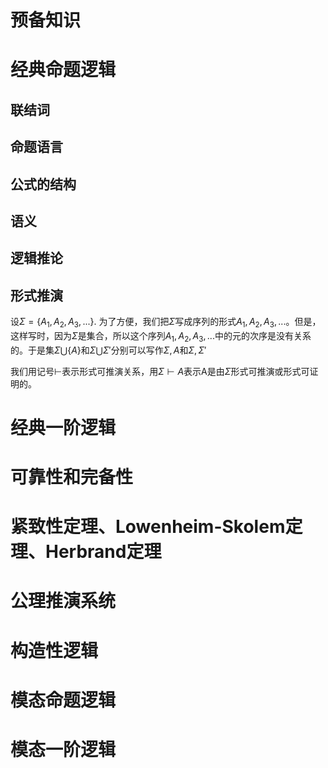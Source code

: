 # 预备知识

# 经典命题逻辑

## 联结词

## 命题语言

## 公式的结构

## 语义

## 逻辑推论

## 形式推演

设$\Sigma=\{A_1,A_2,A_3,...\}$. 为了方便，我们把$\Sigma$写成序列的形式$A_1,A_2,A_3,...$。但是，这样写时，因为$\Sigma$是集合，所以这个序列$A_1,A_2,A_3,...$中的元的次序是没有关系的。于是集$\Sigma\bigcup\{A\}$和$\Sigma\bigcup\Sigma'$分别可以写作$\Sigma,A$和$\Sigma,\Sigma'$

我们用记号$\vdash$表示形式可推演关系，用$\Sigma\vdash A$表示A是由$\Sigma$形式可推演或形式可证明的。

# 经典一阶逻辑

# 可靠性和完备性

# 紧致性定理、Lowenheim-Skolem定理、Herbrand定理

# 公理推演系统

# 构造性逻辑

# 模态命题逻辑

# 模态一阶逻辑
